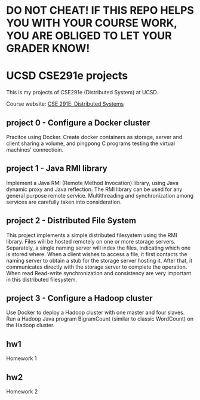 # DO NOT CHEAT! IF THIS REPO HELPS YOU WITH YOUR COURSE WORK, YOU ARE OBLIGED TO LET YOUR GRADER KNOW!

# UCSD CSE291e projects

This is my projects of CSE291e (Distributed System) at UCSD.

Course website: [CSE 291E: Distributed Systems](http://cseweb.ucsd.edu/classes/sp16/cse291-e/)

## project 0 - Configure a Docker cluster
Pracitce using Docker. Create docker containers as storage, server and client sharing a volume, and pingpong C programs testing the virtual machines' connectioin.

## project 1 - Java RMI library
Implement a Java RMI (Remote Method Invocation) library, using Java dynamic proxy and Java reflection. The RMI library can be used for any general purpose remote service. Multithreading and synchronization among services are carefully taken into consideration.

## project 2 - Distributed File System
This project implements a simple distributed filesystem using the RMI library. Files will be hosted remotely on one or more storage servers. Separately, a single naming server will index the files, indicating which one is stored where. When a client wishes to access a file, it first contacts the naming server to obtain a stub for the storage server hosting it. After that, it communicates directly with the storage server to complete the operation. When read Read-write synchronization and consistency are very important in this distributed filesystem.

## project 3 - Configure a Hadoop cluster
Use Docker to deploy a Hadoop cluster with one master and four slaves. Run a Hadoop Java program BigramCount (similar to classic WordCount) on the Hadoop cluster.

## hw1
Homework 1

## hw2
Homework 2
